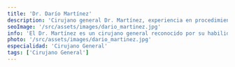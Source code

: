 ```yaml
---
title: 'Dr. Darío Martínez'
description: 'Cirujano general Dr. Martínez, experiencia en procedimientos quirúrgicos en nuestra clínica de intervencionismo y corta estancia.'
seoImage: '/src/assets/images/dario_martinez.jpg'
info: 'El Dr. Martínez es un cirujano general reconocido por su habilidad excepcional en procedimientos quirúrgicos y su enfoque compasivo hacia el cuidado de sus pacientes. Con una carrera destacada en la cirugía, el Dr. Martínez se ha ganado una reputación por su destreza quirúrgica y su compromiso con la excelencia médica. Su habilidad para abordar una amplia gama de procedimientos quirúrgicos con precisión y cuidado lo convierte en un recurso invaluable para nuestra clínica y una fuente confiable de atención para aquellos que buscan tratamiento. El Dr. Martínez se esfuerza por proporcionar a cada paciente una experiencia médica positiva y segura, asegurando que sus necesidades individuales sean atendidas con el máximo cuidado y atención.'
photo: '/src/assets/images/dario_martinez.jpg'
especialidad: 'Cirujano General'
tags: ['Cirujano General']
---
```

